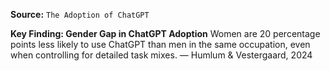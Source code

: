 **Source:** `The Adoption of ChatGPT`

**Key Finding: Gender Gap in ChatGPT Adoption**
Women are 20 percentage points less likely to use ChatGPT than men in the same occupation, even when controlling for detailed task mixes. — Humlum & Vestergaard, 2024
